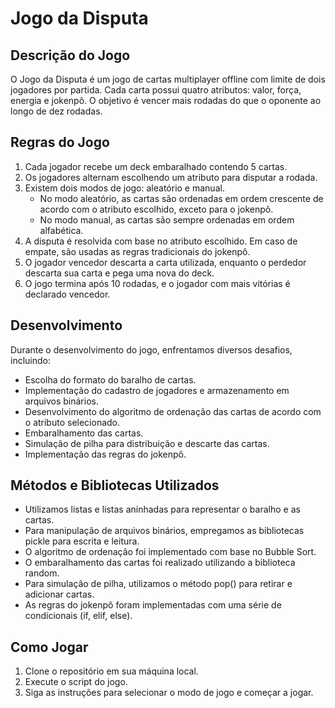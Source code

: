 # Jogo da Disputa

## Descrição do Jogo
O Jogo da Disputa é um jogo de cartas multiplayer offline com limite de dois jogadores por partida. Cada carta possui quatro atributos: valor, força, energia e jokenpô. O objetivo é vencer mais rodadas do que o oponente ao longo de dez rodadas.

## Regras do Jogo
1. Cada jogador recebe um deck embaralhado contendo 5 cartas.
2. Os jogadores alternam escolhendo um atributo para disputar a rodada.
3. Existem dois modos de jogo: aleatório e manual.
   - No modo aleatório, as cartas são ordenadas em ordem crescente de acordo com o atributo escolhido, exceto para o jokenpô.
   - No modo manual, as cartas são sempre ordenadas em ordem alfabética.
4. A disputa é resolvida com base no atributo escolhido. Em caso de empate, são usadas as regras tradicionais do jokenpô.
5. O jogador vencedor descarta a carta utilizada, enquanto o perdedor descarta sua carta e pega uma nova do deck.
6. O jogo termina após 10 rodadas, e o jogador com mais vitórias é declarado vencedor.

## Desenvolvimento
Durante o desenvolvimento do jogo, enfrentamos diversos desafios, incluindo:
- Escolha do formato do baralho de cartas.
- Implementação do cadastro de jogadores e armazenamento em arquivos binários.
- Desenvolvimento do algoritmo de ordenação das cartas de acordo com o atributo selecionado.
- Embaralhamento das cartas.
- Simulação de pilha para distribuição e descarte das cartas.
- Implementação das regras do jokenpô.

## Métodos e Bibliotecas Utilizados
- Utilizamos listas e listas aninhadas para representar o baralho e as cartas.
- Para manipulação de arquivos binários, empregamos as bibliotecas pickle para escrita e leitura.
- O algoritmo de ordenação foi implementado com base no Bubble Sort.
- O embaralhamento das cartas foi realizado utilizando a biblioteca random.
- Para simulação de pilha, utilizamos o método pop() para retirar e adicionar cartas.
- As regras do jokenpô foram implementadas com uma série de condicionais (if, elif, else).

## Como Jogar
1. Clone o repositório em sua máquina local.
2. Execute o script do jogo.
3. Siga as instruções para selecionar o modo de jogo e começar a jogar.

